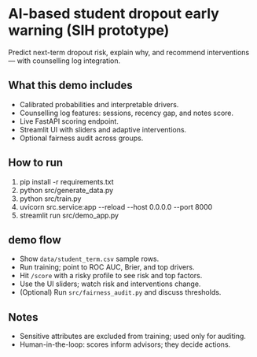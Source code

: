 # AI-based student dropout early warning (SIH prototype)

Predict next-term dropout risk, explain why, and recommend interventions — with counselling log integration.

## What this demo includes
- Calibrated probabilities and interpretable drivers.
- Counselling log features: sessions, recency gap, and notes score.
- Live FastAPI scoring endpoint.
- Streamlit UI with sliders and adaptive interventions.
- Optional fairness audit across groups.

## How to run
1. pip install -r requirements.txt
2. python src/generate_data.py
3. python src/train.py
4. uvicorn src.service:app --reload --host 0.0.0.0 --port 8000
5. streamlit run src/demo_app.py

## demo flow
- Show `data/student_term.csv` sample rows.
- Run training; point to ROC AUC, Brier, and top drivers.
- Hit `/score` with a risky profile to see risk and top factors.
- Use the UI sliders; watch risk and interventions change.
- (Optional) Run `src/fairness_audit.py` and discuss thresholds.

## Notes
- Sensitive attributes are excluded from training; used only for auditing.
- Human-in-the-loop: scores inform advisors; they decide actions.
